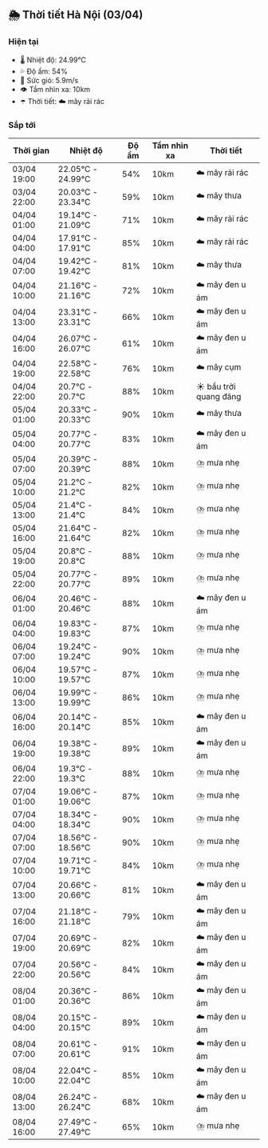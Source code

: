## 🌦️ Thời tiết Hà Nội (03/04)

### Hiện tại

- 🌡️ Nhiệt độ: 24.99℃
- 💦 Độ ẩm: 54%
- 💨 Sức gió: 5.9m/s
- 👁️ Tầm nhìn xa: 10km
- ☂️ Thời tiết: ☁️ mây rải rác

### Sắp tới

| Thời gian | Nhiệt độ | Độ ẩm | Tầm nhìn xa | Thời tiết |
| --- | --- | --- | --- | --- |
| 03/04 19:00 | 22.05℃ - 24.99℃ | 54% | 10km | ☁️ mây rải rác |
| 03/04 22:00 | 20.03℃ - 23.34℃ | 59% | 10km | ☁️ mây thưa |
| 04/04 01:00 | 19.14℃ - 21.09℃ | 71% | 10km | ☁️ mây rải rác |
| 04/04 04:00 | 17.91℃ - 17.91℃ | 85% | 10km | ☁️ mây rải rác |
| 04/04 07:00 | 19.42℃ - 19.42℃ | 81% | 10km | ☁️ mây thưa |
| 04/04 10:00 | 21.16℃ - 21.16℃ | 72% | 10km | ☁️ mây đen u ám |
| 04/04 13:00 | 23.31℃ - 23.31℃ | 66% | 10km | ☁️ mây đen u ám |
| 04/04 16:00 | 26.07℃ - 26.07℃ | 61% | 10km | ☁️ mây đen u ám |
| 04/04 19:00 | 22.58℃ - 22.58℃ | 76% | 10km | ☁️ mây cụm |
| 04/04 22:00 | 20.7℃ - 20.7℃ | 88% | 10km | ☀️ bầu trời quang đãng |
| 05/04 01:00 | 20.33℃ - 20.33℃ | 90% | 10km | ☁️ mây thưa |
| 05/04 04:00 | 20.77℃ - 20.77℃ | 83% | 10km | ☁️ mây đen u ám |
| 05/04 07:00 | 20.39℃ - 20.39℃ | 88% | 10km | ⛈️ mưa nhẹ |
| 05/04 10:00 | 21.2℃ - 21.2℃ | 82% | 10km | ⛈️ mưa nhẹ |
| 05/04 13:00 | 21.4℃ - 21.4℃ | 84% | 10km | ⛈️ mưa nhẹ |
| 05/04 16:00 | 21.64℃ - 21.64℃ | 82% | 10km | ⛈️ mưa nhẹ |
| 05/04 19:00 | 20.8℃ - 20.8℃ | 88% | 10km | ⛈️ mưa nhẹ |
| 05/04 22:00 | 20.77℃ - 20.77℃ | 89% | 10km | ⛈️ mưa nhẹ |
| 06/04 01:00 | 20.46℃ - 20.46℃ | 88% | 10km | ☁️ mây đen u ám |
| 06/04 04:00 | 19.83℃ - 19.83℃ | 87% | 10km | ⛈️ mưa nhẹ |
| 06/04 07:00 | 19.24℃ - 19.24℃ | 90% | 10km | ⛈️ mưa nhẹ |
| 06/04 10:00 | 19.57℃ - 19.57℃ | 87% | 10km | ⛈️ mưa nhẹ |
| 06/04 13:00 | 19.99℃ - 19.99℃ | 86% | 10km | ⛈️ mưa nhẹ |
| 06/04 16:00 | 20.14℃ - 20.14℃ | 85% | 10km | ☁️ mây đen u ám |
| 06/04 19:00 | 19.38℃ - 19.38℃ | 89% | 10km | ☁️ mây đen u ám |
| 06/04 22:00 | 19.3℃ - 19.3℃ | 88% | 10km | ⛈️ mưa nhẹ |
| 07/04 01:00 | 19.06℃ - 19.06℃ | 87% | 10km | ⛈️ mưa nhẹ |
| 07/04 04:00 | 18.34℃ - 18.34℃ | 90% | 10km | ⛈️ mưa nhẹ |
| 07/04 07:00 | 18.56℃ - 18.56℃ | 90% | 10km | ⛈️ mưa nhẹ |
| 07/04 10:00 | 19.71℃ - 19.71℃ | 84% | 10km | ⛈️ mưa nhẹ |
| 07/04 13:00 | 20.66℃ - 20.66℃ | 81% | 10km | ☁️ mây đen u ám |
| 07/04 16:00 | 21.18℃ - 21.18℃ | 79% | 10km | ☁️ mây đen u ám |
| 07/04 19:00 | 20.69℃ - 20.69℃ | 82% | 10km | ☁️ mây đen u ám |
| 07/04 22:00 | 20.56℃ - 20.56℃ | 84% | 10km | ☁️ mây đen u ám |
| 08/04 01:00 | 20.36℃ - 20.36℃ | 86% | 10km | ☁️ mây đen u ám |
| 08/04 04:00 | 20.15℃ - 20.15℃ | 89% | 10km | ☁️ mây đen u ám |
| 08/04 07:00 | 20.61℃ - 20.61℃ | 91% | 10km | ☁️ mây đen u ám |
| 08/04 10:00 | 22.04℃ - 22.04℃ | 85% | 10km | ☁️ mây đen u ám |
| 08/04 13:00 | 26.24℃ - 26.24℃ | 68% | 10km | ☁️ mây đen u ám |
| 08/04 16:00 | 27.49℃ - 27.49℃ | 65% | 10km | ⛈️ mưa nhẹ |
